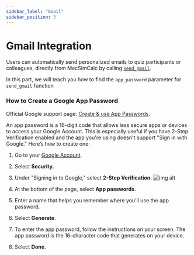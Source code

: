 ```yaml
---
sidebar_label: "Gmail"
sidebar_position: 3
---
```

# Gmail Integration

Users can automatically send personalized emails to quiz participants or colleagues, directly from MecSimCalc by calling [`send_gmail`](../mecsimcalc-library#send_gmail). 

In this part, we will teach you how to find the `app_password` parameter for `send_gmail` function
### **How to Create a Google App Password**

Official Google support page: [Create & use App Passwords](https://support.google.com/accounts/answer/185833?hl=en).

An app password is a 16-digit code that allows less secure apps or devices to access your Google Account. This is especially useful if you have 2-Step Verification enabled and the app you're using doesn't support "Sign in with Google." Here’s how to create one:

1. Go to your [Google Account](https://myaccount.google.com/).
2. Select **Security.**
3. Under "Signing in to Google," select **2-Step Verification**.
![img alt](/docs/quiz-toolkit/gmail_step_1.png)

4. At the bottom of the page, select **App passwords**.
5. Enter a name that helps you remember where you’ll use the app password.
6. Select **Generate**.
7. To enter the app password, follow the instructions on your screen. The app password is the 16-character code that generates on your device.
8. Select **Done**.
